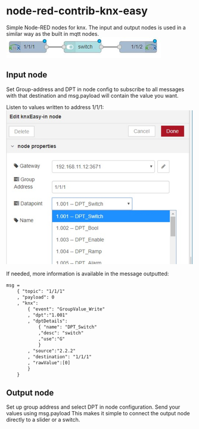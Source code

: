 # node-red-contrib-knx-easy
Simple Node-RED nodes for knx.
The input and output nodes is used in a similar way as the built in mqtt nodes.
![Input and output node](readme/input_and_output.jpg)



## Input node
Set Group-address and DPT in node config to subscribe to all messages with 
that destination and  msg.payload will contain the value you want.

Listen to values written to address 1/1/1:
![Input and output node](readme/input_properties.jpg)


If needed, more information is available in the message outputted: 
```
msg = 
    { "topic": "1/1/1"
    , "payload": 0
    , "knx": 
        { "event": "GroupValue_Write"
        , "dpt":"1.001"
        , "dptDetails": 
            { "name": "DPT_Switch"
            ,"desc": "switch"
            ,"use":"G"
            }
        , "source":"2.2.2"
        , "destination": "1/1/1"
        , "rawValue":[0]
        }
    }                        
```

## Output node
Set up group address and select DPT in node configuration.
Send your values using msg.payload
This makes it simple to connect the output node directly to a slider or a switch.